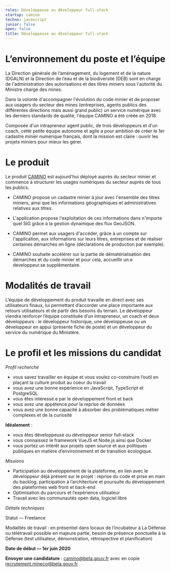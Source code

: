 ```yaml
---
roles: Développeuse ou développeur full-stack
startup: camino
techno: javascript 
junior: false
open: false 
title: Développeuse ou développeur full-stack
---
```


# L’environnement du poste et l’équipe

La Direction générale de l’aménagement, du logement et de la nature (DGALN) et la Direction de l’eau et de la biodiversité (DEB) sont en charge de l'administration des autorisations et des titres miniers sous l'autorité du Ministre chargé des mines.

Dans la volonté d'accompagner l'évolution du code minier et de proposer aux usagers du secteur des mines (entreprises, agents publics des différentes directions mais aussi grand public) un service numérique avec les derniers standards de qualité, l'équipe CAMINO a été créée en 2018.

Composée d'un intrapreneur agent public, de trois développeurs et d'un coach, cette petite équipe autonome et agile a pour ambition de créer le 1er cadastre minier numérique français, dont la mission est claire : ouvrir les projets miniers pour mieux les gérer.

# Le produit

Le produit [CAMINO](https://camino.beta.gouv.fr/) est aujourd'hui déployé auprès du secteur minier et commence à structurer les usages numériques du secteur auprès de tous les publics. 

- CAMINO propose un cadastre minier à jour avec l'ensemble des titres miniers, ainsi que les informations géographiques et administratives relatives aux titres.

- L'application propose l'exploitation de ces informations dans n'importe quel SIG grâce à la gestion dynamique des flux GeoJSON.

- CAMINO permet aux usagers d'accéder, grâce à un compte sur l'application, aux informations sur leurs titres, entreprises et de réaliser certaines démarches en ligne (déclarations de production par exemple).

- CAMINO souhaite accélérer sur la partie de dématérialisation des démarches et du code minier et pour cela, accueillir un.e developpeur.se supplémentaire. 


# Modalités de travail

L’équipe de développement du produit travaille en direct avec ses utilisateurs finaux, lui permettant d’accorder une place importante aux retours utilisateurs et de partir des besoins du terrain. Le développeur viendra renforcer l’équipe constituée d’un intrapreneur, un coach et deux développeurs : le développeur historique, une développeuse ou un développeur en appui (présente fiche de poste) et un développeur du service du numérique du Ministère. 

# Le profil et les missions du candidat

_Profil recherché_

- vous savez travailler en équipe et vous voulez co-construire l’outil en plaçant la culture produit au coeur du travail
- vous avez une bonne expérience en JavaScript, TypeScript et PostgreSQL
- vous êtes intéressé.e par le développement front et back
- vous avez une appétence pour la reprise de données 
- vous avez une bonne capacité à absorber des problématiques métier complexes et de la curiosité 

**Idéalement** :

- vous êtes développeuse ou développeur senior full-stack
- vous connaissez le framework VueJS et Node.js ainsi que Docker
- vous portez un intérêt aux projets open source et aux politiques publiques en matière d’environnement et de transition écologique.


_Missions_

- Participation au développement de la plateforme, en lien avec le développeur déjà présent sur le projet : reprise du code et prise en main du backlog, participation à l’architecture et poursuite du développement des plateformes web front et back-end
- Optimisation du parcours et l’expérience utilisateur
- Travail avec les communautés open data, logiciel libre

_Détails techniques_

Statut — Freelance

Modalités de travail : en présentiel dans locaux de l’incubateur à La Défense ou télétravail possible en majeure partie, besoin de présence ponctuelle à la Défense (test utilisateur, démonstration, rétrospective et planification)

**Date de début — 1er juin 2020**

**Envoyer une candidature** : camino@beta.gouv.fr avec en copie recrutement.mineco@beta.gouv.fr 



